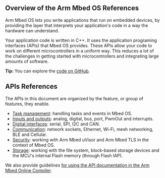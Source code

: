 ## Overview of the Arm Mbed OS References

Arm Mbed OS lets you write applications that run on embedded devices, by providing the layer that interprets your application's code in a way the hardware can understand.

Your application code is written in C++. It uses the application programing interfaces (APIs) that Mbed OS provides. These APIs allow your code to work on different microcontrollers in a uniform way. This reduces a lot of the challenges in getting started with microcontrollers and integrating large amounts of software.

<span class="tips">**Tip:** You can explore the [code on GitHub](https://github.com/ARMmbed/mbed-os/tree/mbed-os-5.5).</span>

## APIs References

The APIs in this document are organized by the feature, or group of features, they enable.

* [Task management](APIs/tasks/tasks.md): handling tasks and events in Mbed OS.
* [Inputs and outputs](APIs/io/inputs_outputs.md): analog, digital, bus, port, PwmOut and interrupts.
* [Digital interfaces](APIs/interfaces/interfaces.md): serial, SPI, I2C and CAN.
* [Communication](APIs/communication/communication_index.md): network sockets, Ethernet, Wi-Fi, mesh networking, BLE and Cellular.
* [Security](APIs/security/security.md): working with Arm Mbed uVisor and Arm Mbed TLS in the context of Mbed OS.
* [Storage](): working with the file system, block-based storage devices and the MCU's internal Flash memory (through Flash IAP).

We also provide guidelines [for using the API documentation in the Arm Mbed Online Compiler](APIs/API_Documentation.md).
